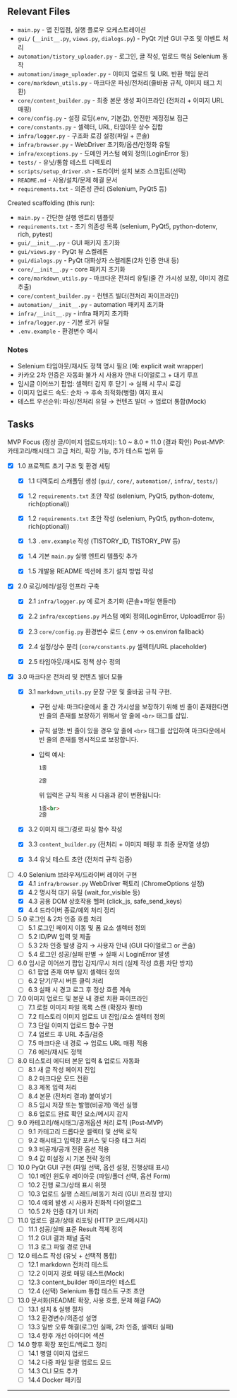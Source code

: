 ## Relevant Files

- `main.py` - 앱 진입점, 실행 플로우 오케스트레이션
- `gui/` (`__init__.py`, `views.py`, `dialogs.py`) - PyQt 기반 GUI 구조 및 이벤트 처리
- `automation/tistory_uploader.py` - 로그인, 글 작성, 업로드 핵심 Selenium 동작
- `automation/image_uploader.py` - 이미지 업로드 및 URL 반환 책임 분리
- `core/markdown_utils.py` - 마크다운 파싱/전처리(줄바꿈 규칙, 이미지 태그 치환)
- `core/content_builder.py` - 최종 본문 생성 파이프라인 (전처리 + 이미지 URL 매핑)
- `core/config.py` - 설정 로딩(.env, 기본값), 안전한 계정정보 접근
- `core/constants.py` - 셀렉터, URL, 타임아웃 상수 집합
- `infra/logger.py` - 구조화 로깅 설정(파일 + 콘솔)
- `infra/browser.py` - WebDriver 초기화/옵션/안정화 유틸
- `infra/exceptions.py` - 도메인 커스텀 예외 정의(LoginError 등)
- `tests/` - 유닛/통합 테스트 디렉토리
- `scripts/setup_driver.sh` - 드라이버 설치 보조 스크립트(선택)
- `README.md` - 사용/설치/문제 해결 문서
- `requirements.txt` - 의존성 관리 (Selenium, PyQt5 등)

Created scaffolding (this run):

- `main.py` - 간단한 실행 엔트리 템플릿
- `requirements.txt` - 초기 의존성 목록 (selenium, PyQt5, python-dotenv, rich, pytest)
- `gui/__init__.py` - GUI 패키지 초기화
- `gui/views.py` - PyQt 뷰 스켈레톤
- `gui/dialogs.py` - PyQt 대화상자 스켈레톤(2차 인증 안내 등)
- `core/__init__.py` - core 패키지 초기화
- `core/markdown_utils.py` - 마크다운 전처리 유틸(줄 간 가시성 보장, 이미지 경로 추출)
- `core/content_builder.py` - 컨텐츠 빌더(전처리 파이프라인)
- `automation/__init__.py` - automation 패키지 초기화
- `infra/__init__.py` - infra 패키지 초기화
- `infra/logger.py` - 기본 로거 유틸
- `.env.example` - 환경변수 예시

### Notes

- Selenium 타임아웃/재시도 정책 명시 필요 (예: explicit wait wrapper)
- 카카오 2차 인증은 자동화 불가 시 사용자 안내 다이얼로그 + 대기 루프
- 임시글 이어쓰기 팝업: 셀렉터 감지 후 닫기 → 실패 시 무시 로깅
- 이미지 업로드 속도: 순차 → 후속 최적화(병렬) 여지 표시
- 테스트 우선순위: 파싱/전처리 유틸 → 컨텐츠 빌더 → 업로더 통합(Mock)

## Tasks

MVP Focus (정상 글/이미지 업로드까지): 1.0 ~ 8.0 + 11.0 (결과 확인)
Post-MVP: 카테고리/해시태그 고급 처리, 확장 기능, 추가 테스트 범위 등

- [x] 1.0 프로젝트 초기 구조 및 환경 세팅
	- [x] 1.1 디렉토리 스캐폴딩 생성 (`gui/`, `core/`, `automation/`, `infra/`, `tests/`)
	- [x] 1.2 `requirements.txt` 초안 작성 (selenium, PyQt5, python-dotenv, rich(optional))
	- [x] 1.2 `requirements.txt` 초안 작성 (selenium, PyQt5, python-dotenv, rich(optional))
	- [x] 1.3 `.env.example` 작성 (TISTORY_ID, TISTORY_PW 등)
	- [x] 1.4 기본 `main.py` 실행 엔트리 템플릿 추가
	- [x] 1.5 개발용 README 섹션에 초기 설치 방법 작성


- [x] 2.0 로깅/에러/설정 인프라 구축
	- [x] 2.1 `infra/logger.py` 에 로거 초기화 (콘솔+파일 핸들러)
	- [x] 2.2 `infra/exceptions.py` 커스텀 예외 정의(LoginError, UploadError 등)
	- [x] 2.3 `core/config.py` 환경변수 로드 (.env → os.environ fallback)
	- [x] 2.4 설정/상수 분리 (`core/constants.py` 셀렉터/URL placeholder)
	- [x] 2.5 타임아웃/재시도 정책 상수 정의


- [x] 3.0 마크다운 전처리 및 컨텐츠 빌더 모듈
	- [x] 3.1 `markdown_utils.py` 문장 구분 및 줄바꿈 규칙 구현.
        - 구현 상세: 마크다운에서 줄 간 가시성을 보장하기 위해 빈 줄이 존재한다면 빈 줄의 존재를 보장하기 위해서 앞 줄에 `<br>` 태그를 삽입.
	    - 규칙 설명: 빈 줄이 있을 경우 앞 줄에 `<br>` 태그를 삽입하여 마크다운에서 빈 줄의 존재를 명시적으로 보장합니다.
	    - 입력 예시:
		    ```markdown
		    1줄

		    2줄
		    ```

		    위 입력은 규칙 적용 시 다음과 같이 변환됩니다:

		    ```markdown
            1줄<br>
            2줄
		    ```
	- [x] 3.2 이미지 태그/경로 파싱 함수 작성
	- [x] 3.3 `content_builder.py` (전처리 + 이미지 매핑 후 최종 문자열 생성)
	- [x] 3.4 유닛 테스트 초안 (전처리 규칙 검증)


- [ ] 4.0 Selenium 브라우저/드라이버 레이어 구현
	- [x] 4.1 `infra/browser.py` WebDriver 팩토리 (ChromeOptions 설정)
	- [x] 4.2 명시적 대기 유틸 (wait_for_visible 등)
	- [x] 4.3 공용 DOM 상호작용 헬퍼 (click_js, safe_send_keys)
	- [x] 4.4 드라이버 종료/예외 처리 정리

- [ ] 5.0 로그인 & 2차 인증 흐름 처리
	- [ ] 5.1 로그인 페이지 이동 및 폼 요소 셀렉터 정의
	- [ ] 5.2 ID/PW 입력 및 제출
	- [ ] 5.3 2차 인증 발생 감지 → 사용자 안내 (GUI 다이얼로그 or 콘솔)
	- [ ] 5.4 로그인 성공/실패 판별 → 실패 시 LoginError 발생

- [ ] 6.0 임시글 이어쓰기 팝업 감지/무시 처리 (실제 작성 흐름 차단 방지)
	- [ ] 6.1 팝업 존재 여부 탐지 셀렉터 정의
	- [ ] 6.2 닫기/무시 버튼 클릭 처리
	- [ ] 6.3 실패 시 경고 로그 후 정상 흐름 계속

- [ ] 7.0 이미지 업로드 및 본문 내 경로 치환 파이프라인
	- [ ] 7.1 로컬 이미지 파일 목록 스캔 (확장자 필터)
	- [ ] 7.2 티스토리 이미지 업로드 UI 진입/요소 셀렉터 정의
	- [ ] 7.3 단일 이미지 업로드 함수 구현
	- [ ] 7.4 업로드 후 URL 추출/검증
	- [ ] 7.5 마크다운 내 경로 → 업로드 URL 매핑 적용
	- [ ] 7.6 에러/재시도 정책

- [ ] 8.0 티스토리 에디터 본문 입력 & 업로드 자동화
	- [ ] 8.1 새 글 작성 페이지 진입
	- [ ] 8.2 마크다운 모드 전환
	- [ ] 8.3 제목 입력 처리
	- [ ] 8.4 본문 (전처리 결과) 붙여넣기
	- [ ] 8.5 임시 저장 또는 발행(비공개) 액션 실행
	- [ ] 8.6 업로드 완료 확인 요소/메시지 감지

- [ ] 9.0 카테고리/해시태그/공개옵션 처리 로직 (Post-MVP)
	- [ ] 9.1 카테고리 드롭다운 셀렉터 및 선택 로직
	- [ ] 9.2 해시태그 입력창 포커스 및 다중 태그 처리
	- [ ] 9.3 비공개/공개 전환 옵션 적용
	- [ ] 9.4 값 미설정 시 기본 전략 정의

- [ ] 10.0 PyQt GUI 구현 (파일 선택, 옵션 설정, 진행상태 표시)
	- [ ] 10.1 메인 윈도우 레이아웃 (파일/폴더 선택, 옵션 Form)
	- [ ] 10.2 진행 로그/상태 표시 위젯
	- [ ] 10.3 업로드 실행 스레드/비동기 처리 (GUI 프리징 방지)
	- [ ] 10.4 예외 발생 시 사용자 친화적 다이얼로그
	- [ ] 10.5 2차 인증 대기 UI 처리

- [ ] 11.0 업로드 결과/상태 리포팅 (HTTP 코드/메시지)
	- [ ] 11.1 성공/실패 표준 Result 객체 정의
	- [ ] 11.2 GUI 결과 패널 출력
	- [ ] 11.3 로그 파일 경로 안내

- [ ] 12.0 테스트 작성 (유닛 + 선택적 통합)
	- [ ] 12.1 markdown 전처리 테스트
	- [ ] 12.2 이미지 경로 매핑 테스트(Mock)
	- [ ] 12.3 content_builder 파이프라인 테스트
	- [ ] 12.4 (선택) Selenium 통합 테스트 구조 초안

- [ ] 13.0 문서화(README 확장, 사용 흐름, 문제 해결 FAQ)
	- [ ] 13.1 설치 & 실행 절차
	- [ ] 13.2 환경변수/의존성 설명
	- [ ] 13.3 일반 오류 해결(로그인 실패, 2차 인증, 셀렉터 실패)
	- [ ] 13.4 향후 개선 아이디어 섹션

- [ ] 14.0 향후 확장 포인트/백로그 정리
	- [ ] 14.1 병렬 이미지 업로드
	- [ ] 14.2 다중 파일 일괄 업로드 모드
	- [ ] 14.3 CLI 모드 추가
	- [ ] 14.4 Docker 패키징

---